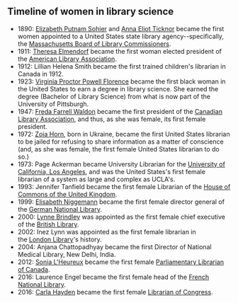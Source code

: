 <h2 id ="Timeline of women in library science"> Timeline of women in library science</h2>
<ul>
<li>1890:&nbsp;<a href="https://en.wikipedia.org/wiki/Elizabeth_Putnam_Sohier" target="_blank" rel="nofollow noopener">Elizabeth Putnam Sohier</a>&nbsp;and&nbsp;<a href="https://en.wikipedia.org/wiki/Anna_Eliot_Ticknor" target="_blank" rel="nofollow noopener">Anna Eliot Ticknor</a>&nbsp;became the first women appointed to a United States state library agency--specifically, the&nbsp;<a href="https://en.wikipedia.org/wiki/Massachusetts_Board_of_Library_Commissioners" target="_blank" rel="nofollow noopener">Massachusetts Board of Library Commissioners</a>.</li>
<li>1911:&nbsp;<a href="https://en.wikipedia.org/wiki/Theresa_Elmendorf" target="_blank" rel="nofollow noopener">Theresa Elmendorf</a>&nbsp;became the first woman elected president of the&nbsp;<a href="https://en.wikipedia.org/wiki/American_Library_Association" target="_blank" rel="nofollow noopener">American Library Association</a>.</li>
<li>1912: Lillian Helena Smith became the first trained children's librarian in Canada in 1912.</li>
<li>1923:&nbsp;<a href="https://en.wikipedia.org/wiki/Virginia_Proctor_Powell_Florence" target="_blank" rel="nofollow noopener">Virginia Proctor Powell Florence</a>&nbsp;became the first black woman in the United States to earn a degree in library science.&nbsp;She earned the degree (Bachelor of Library Science) from what is now part of the University of Pittsburgh.</li>
<li>1947:&nbsp;<a href="https://en.wikipedia.org/wiki/Freda_Farrell_Waldon" target="_blank" rel="nofollow noopener">Freda Farrell Waldon</a>&nbsp;became the first president of the&nbsp;<a href="https://en.wikipedia.org/wiki/Canadian_Library_Association" target="_blank" rel="nofollow noopener">Canadian Library Association</a>, and thus, as she was female, its first female president.</li>
<li>1972:&nbsp;<a href="https://en.wikipedia.org/wiki/Zoia_Horn" target="_blank" rel="nofollow noopener">Zoia Horn</a>, born in Ukraine, became the first United States librarian to be jailed for refusing to share information as a matter of conscience (and, as she was female, the first female United States librarian to do so.)</li>
<li>1973: Page Ackerman became University Librarian for the&nbsp;<a href="https://en.wikipedia.org/wiki/University_of_California,_Los_Angeles" target="_blank" rel="nofollow noopener">University of California, Los Angeles</a>, and was the United States's first female librarian of a system as large and complex as UCLA's.</li>
<li>1993: Jennifer Tanfield became the first female Librarian of the&nbsp;<a href="https://en.wikipedia.org/wiki/House_of_Commons_of_the_United_Kingdom" target="_blank" rel="nofollow noopener">House of Commons of the United Kingdom</a>.</li>
<li>1999:&nbsp;<a href="https://en.wikipedia.org/wiki/Elisabeth_Niggemann" target="_blank" rel="nofollow noopener">Elisabeth Niggemann</a>&nbsp;became the first female director general of the&nbsp;<a href="https://en.wikipedia.org/wiki/German_National_Library" target="_blank" rel="nofollow noopener">German National Library</a>.</li>
<li>2000:&nbsp;<a href="https://en.wikipedia.org/wiki/Lynne_Brindley" target="_blank" rel="nofollow noopener">Lynne Brindley</a>&nbsp;was appointed as the first female chief executive of the&nbsp;<a href="https://en.wikipedia.org/wiki/British_Library" target="_blank" rel="nofollow noopener">British Library</a>.</li>
<li>2002: Inez Lynn was appointed as the first female librarian in the&nbsp;<a href="https://en.wikipedia.org/wiki/London_Library" target="_blank" rel="nofollow noopener">London Library</a>'s history.</li>
<li>2004: Anjana Chattopadhyay became the first Director of National Medical Library, New Delhi, India.</li>
<li>2012:&nbsp;<a href="https://en.wikipedia.org/wiki/Sonia_L%27Heureux" target="_blank" rel="nofollow noopener">Sonia L'Heureux</a>&nbsp;became the first female&nbsp;<a href="https://en.wikipedia.org/wiki/Parliamentary_Librarian_of_Canada" target="_blank" rel="nofollow noopener">Parliamentary Librarian of Canada</a>.</li>
<li>2016: Laurence Engel became the first female head of the&nbsp;<a href="https://en.wikipedia.org/wiki/French_National_Library" target="_blank" rel="nofollow noopener">French National Library</a>.</li>
<li>2016:&nbsp;<a href="https://en.wikipedia.org/wiki/Carla_Hayden" target="_blank" rel="nofollow noopener">Carla Hayden</a>&nbsp;became the first female&nbsp;<a href="https://en.wikipedia.org/wiki/Librarian_of_Congress" target="_blank" rel="nofollow noopener">Librarian of Congress</a>.</li>
</ul>

</br>
